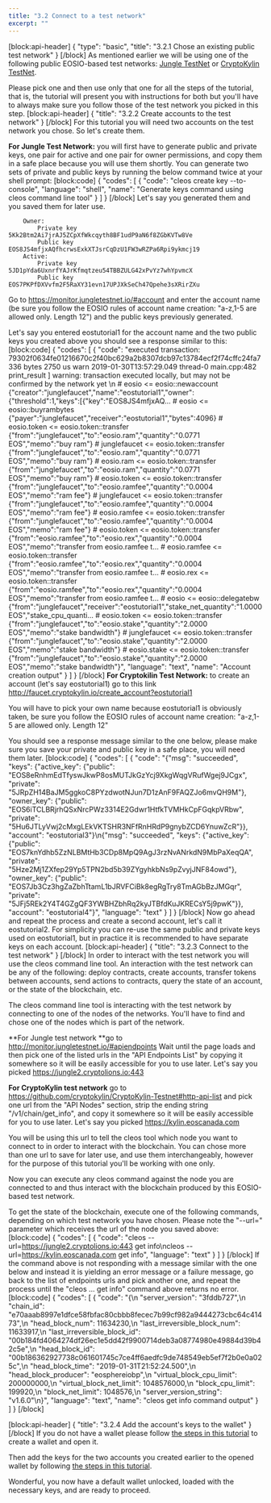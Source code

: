 ```yaml
---
title: "3.2 Connect to a test network"
excerpt: ""
---
```

[block:api-header]
{
  "type": "basic",
  "title": "3.2.1 Chose an existing public test network"
}
[/block]
As mentioned earlier we will be using one of the following public EOSIO-based test networks:
[Jungle TestNet](https://jungletestnet.io/) or [CryptoKylin TestNet](https://www.cryptokylin.io/).

Please pick one and then use only that one for all the steps of the tutorial, that is, the tutorial will present you with instructions for both but you'll have to always make sure you follow those of the test network you picked in this step.
[block:api-header]
{
  "title": "3.2.2 Create accounts to the test network"
}
[/block]
For this tutorial you will need two accounts on the test network you chose. So let's create them.

**For Jungle Test Network:** you will first have to generate public and private keys, one pair for active and one pair for owner permissions, and copy them in a safe place because you will use them shortly. You can generate two sets of private and public keys by running the below command twice at your shell prompt:
[block:code]
{
  "codes": [
    {
      "code": "cleos create key --to-console",
      "language": "shell",
      "name": "Generate keys command using cleos command line tool"
    }
  ]
}
[/block]
Let's say you generated them and you saved them for later use.

        Owner:
            Private key	5Kk2Btm2Ai7jrAJ5ZCpXfWkcqyth8BF1udP9aN6f8ZGbKVTw8Ve	
            Public key	EOS8JS4mfjxAQfhcrwsExkXTJsrCqDzU1FW3wRZPa6Rpi9ykmcj19	
        Active:
            Private key	5JD1pYda6UxnrfYAJrKfmqtzeu54TBBZULG42xPvYz7whYpvmcX
            Public key	EOS7PKPfDXVvfm2F5RaXY31evn17UPJXkSeCh47Qpehe3sXRirZXu

Go to https://monitor.jungletestnet.io/#account and enter the account name (be sure you follow the EOSIO rules of account name creation: "a-z,1-5 are allowed only. Length 12") and the public keys previously generated.

Let's say you entered eostutorial1 for the account name and the two public keys you created above you should see a response similar to this:
[block:code]
{
  "codes": [
    {
      "code": "executed transaction: 79302f0634fe01216670c2f40bc629a2b8307dcb97c13784ecf2f74cffc24fa7 336 bytes 2750 us warn 2019-01-30T13:57:29.049 thread-0 main.cpp:482 print_result ] warning: transaction executed locally, but may not be confirmed by the network yet \n            # eosio <= eosio::newaccount {\"creator\":\"junglefaucet\",\"name\":\"eostutorial1\",\"owner\":{\"threshold\":1,\"keys\":[{\"key\":\"EOS8JS4mfjxAQ... # eosio <= eosio::buyrambytes {\"payer\":\"junglefaucet\",\"receiver\":\"eostutorial1\",\"bytes\":4096} # eosio.token <= eosio.token::transfer {\"from\":\"junglefaucet\",\"to\":\"eosio.ram\",\"quantity\":\"0.0771 EOS\",\"memo\":\"buy ram\"} # junglefaucet <= eosio.token::transfer {\"from\":\"junglefaucet\",\"to\":\"eosio.ram\",\"quantity\":\"0.0771 EOS\",\"memo\":\"buy ram\"} # eosio.ram <= eosio.token::transfer {\"from\":\"junglefaucet\",\"to\":\"eosio.ram\",\"quantity\":\"0.0771 EOS\",\"memo\":\"buy ram\"} # eosio.token <= eosio.token::transfer {\"from\":\"junglefaucet\",\"to\":\"eosio.ramfee\",\"quantity\":\"0.0004 EOS\",\"memo\":\"ram fee\"} # junglefaucet <= eosio.token::transfer {\"from\":\"junglefaucet\",\"to\":\"eosio.ramfee\",\"quantity\":\"0.0004 EOS\",\"memo\":\"ram fee\"} # eosio.ramfee <= eosio.token::transfer {\"from\":\"junglefaucet\",\"to\":\"eosio.ramfee\",\"quantity\":\"0.0004 EOS\",\"memo\":\"ram fee\"} # eosio.token <= eosio.token::transfer {\"from\":\"eosio.ramfee\",\"to\":\"eosio.rex\",\"quantity\":\"0.0004 EOS\",\"memo\":\"transfer from eosio.ramfee t... # eosio.ramfee <= eosio.token::transfer {\"from\":\"eosio.ramfee\",\"to\":\"eosio.rex\",\"quantity\":\"0.0004 EOS\",\"memo\":\"transfer from eosio.ramfee t... # eosio.rex <= eosio.token::transfer {\"from\":\"eosio.ramfee\",\"to\":\"eosio.rex\",\"quantity\":\"0.0004 EOS\",\"memo\":\"transfer from eosio.ramfee t... # eosio <= eosio::delegatebw {\"from\":\"junglefaucet\",\"receiver\":\"eostutorial1\",\"stake_net_quantity\":\"1.0000 EOS\",\"stake_cpu_quanti... # eosio.token <= eosio.token::transfer {\"from\":\"junglefaucet\",\"to\":\"eosio.stake\",\"quantity\":\"2.0000 EOS\",\"memo\":\"stake bandwidth\"} # junglefaucet <= eosio.token::transfer {\"from\":\"junglefaucet\",\"to\":\"eosio.stake\",\"quantity\":\"2.0000 EOS\",\"memo\":\"stake bandwidth\"} # eosio.stake <= eosio.token::transfer {\"from\":\"junglefaucet\",\"to\":\"eosio.stake\",\"quantity\":\"2.0000 EOS\",\"memo\":\"stake bandwidth\"}",
      "language": "text",
      "name": "Account creation output"
    }
  ]
}
[/block]
**For Cryptokilin Test Network:** to create an account (let's say eostutorial1) go to this link http://faucet.cryptokylin.io/create_account?eostutorial1

You will have to pick your own name because eostutorial1 is obviously taken, be sure you follow the EOSIO rules of account name creation: "a-z,1-5 are allowed only. Length 12"

You should see a response message similar to the one below, please make sure you save your private and public key in a safe place, you will need them later.
[block:code]
{
  "codes": [
    {
      "code": "{\"msg\": \"succeeded\", \"keys\": {\"active_key\": {\"public\": \"EOS8eRnhmEdTfyswJkwP8osMUTJkGzYcj9XkgWqgVRufWgej9JCgx\", \"private\": \"5JRpZH14BaJM5ggkoC8PYzdwotNJun7D1zAnF9FAQZJo6mvQH9M\"}, \"owner_key\": {\"public\": \"EOS6iTCLBRjrhQSxNrcPWz3314E2Gdwr1HtfkTVMHkCpFGqkpVRbw\", \"private\": \"5Hu6JTLyVwj2cMxgLEkVKTSHR3NFfRnHRdP9gnybZCD6YnuwZcR\"}}, \"account\": \"eostutorial3\"}\n{\"msg\": \"succeeded\", \"keys\": {\"active_key\": {\"public\": \"EOS7knYdhb5ZzNLBMtHb3CDp8MpQ9AgJ3rzNvANrkdN9MbPaXeqQA\", \"private\": \"5Hze2Mj1ZXfep29Yp5TPN2bd5b39ZYgyhkbNs9pZvyjJNF84owd\"}, \"owner_key\": {\"public\": \"EOS7Jb3Cz3hgZaZbhTtamL1bJRVFCiBk8egRgTry8TmAGbBzJMGqr\", \"private\": \"5JFj5REk2Y4T4GZgQF3YWBHZbhRq2kyJTBfdKuJKRECsY5j9pwK\"}}, \"account\": \"eostutorial4\"}",
      "language": "text"
    }
  ]
}
[/block]
Now go ahead and repeat the process and create a second account, let's call it eostutorial2. For simplicity you can re-use the same public and private keys used on eostutorial1, but in practice it is recommended to have separate keys on each account.
[block:api-header]
{
  "title": "3.2.3 Connect to the test network"
}
[/block]
In order to interact with the test network you will use the cleos command line tool. An interaction 
with the test network can be any of the following: deploy contracts, create accounts, transfer 
tokens between accounts, send actions to contracts, query the state of an account, or the 
state of the blockchain, etc.

The cleos command line tool is interacting with the test network by connecting to one of the nodes of the networks. You'll have to find and chose one of the nodes which is part of the network.

**For Jungle test network **go to http://monitor.jungletestnet.io/#apiendpoints
Wait until the page loads and then pick one of the listed urls in the "API Endpoints List" by copying it somewhere so it will be easily accessible for you to use later. Let's say you picked https://jungle2.cryptolions.io:443

**For CryptoKylin test network** go to https://github.com/cryptokylin/CryptoKylin-Testnet#http-api-list
and pick one url from the "API Nodes" section, strip the ending string "/v1/chain/get_info", and copy it somewhere so it will be easily accessible for you to use later. Let's say you picked https://kylin.eoscanada.com

You will be using this url to tell the cleos tool which node you want to connect to in order to interact with the blockchain. You can chose more than one url to save for later use, and use them interchangeably, however for the purpose of this tutorial you'll be working with one only.

Now you can execute any cleos command against the node you are connected to and thus interact with the blockchain produced by this EOSIO-based test network.

To get the state of the blockchain, execute one of the following commands, depending on which test network you have chosen. Please note the "--url=" parameter which receives the url of the node you saved above:
[block:code]
{
  "codes": [
    {
      "code": "cleos --url=https://jungle2.cryptolions.io:443 get info\ncleos --url=https://kylin.eoscanada.com get info",
      "language": "text"
    }
  ]
}
[/block]
If the command above is not responding with a message similar with the one below and instead it 
is yielding an error message or a failure message, go back to the list of endpoints urls and pick 
another one, and repeat the process until the "cleos ... get info" command above returns no error.
[block:code]
{
  "codes": [
    {
      "code": "{\n            \"server_version\": \"3fddb727\",\n            \"chain_id\": \"e70aaab8997e1dfce58fbfac80cbbb8fecec7b99cf982a9444273cbc64c41473\",\n            \"head_block_num\": 11634230,\n            \"last_irreversible_block_num\": 11633917,\n            \"last_irreversible_block_id\": \"00b184fd4064274df26ec1e5dd42f9900714deb3a08774980e49884d39b42c5e\",\n            \"head_block_id\": \"00b186362927738c061601745c7ce4ff6aedfc9de748549eb5ef7f2b0e0a025c\",\n            \"head_block_time\": \"2019-01-31T21:52:24.500\",\n            \"head_block_producer\": \"eosphereiobp\",\n            \"virtual_block_cpu_limit\": 200000000,\n            \"virtual_block_net_limit\": 1048576000,\n            \"block_cpu_limit\": 199920,\n            \"block_net_limit\": 1048576,\n            \"server_version_string\": \"v1.6.0\"\n}",
      "language": "text",
      "name": "cleos get info command output"
    }
  ]
}
[/block]

[block:api-header]
{
  "title": "3.2.4 Add the account's keys to the wallet"
}
[/block]
If you do not have a wallet please follow [the steps in this tutorial](https://developers.eos.io/eosio-home/docs/wallets#section-step-1-create-a-wallet) to create a wallet and open it.

Then add the keys for the two accounts you created earlier to the opened wallet by following [the steps in this tutorial](https://developers.eos.io/eosio-home/docs/wallets#section-step-6-import-the-development-key).

Wonderful, you now have a default wallet unlocked, loaded with the necessary keys, and are ready to proceed.